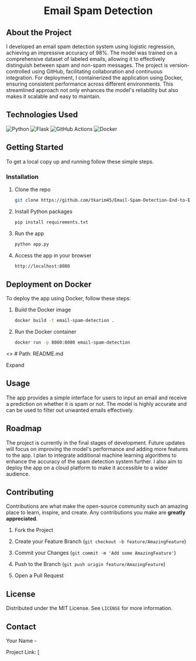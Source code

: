 <h1 align="center">Email Spam Detection</h1>

## About the Project

I developed an email spam detection system using logistic regression, achieving an impressive accuracy of 98%. The model was trained on a comprehensive dataset of labeled emails, allowing it to effectively distinguish between spam and non-spam messages. The project is version-controlled using GitHub, facilitating collaboration and continuous integration. For deployment, I containerized the application using Docker, ensuring consistent performance across different environments. This streamlined approach not only enhances the model's reliability but also makes it scalable and easy to maintain.

## Technologies Used

![Python](https://img.shields.io/badge/python-3670A0?style=for-the-badge&logo=python&logoColor=ffdd54)
![Flask](https://img.shields.io/badge/flask-%23000.svg?style=for-the-badge&logo=flask&logoColor=white)
![GitHub Actions](https://img.shields.io/badge/github%20actions-%232671E5.svg?style=for-the-badge&logo=githubactions&logoColor=white)
![Docker](https://img.shields.io/badge/docker-%230db7ed.svg?style=for-the-badge&logo=docker&logoColor=white)

## Getting Started

To get a local copy up and running follow these simple steps.

### Installation

1. Clone the repo
   ```sh
   git clone https://github.com/tkarim45/Email-Spam-Detection-End-to-End-Deployment.git
    ```
2. Install Python packages
    ```sh
    pip install requirements.txt
    ```
3. Run the app
    ```sh
    python app.py
    ```
4. Access the app in your browser
    ```sh
    http://localhost:8080
    ```
</details>

## Deployment on Docker

To deploy the app using Docker, follow these steps:

1. Build the Docker image
    ```sh
    docker build -t email-spam-detection .
    ```
2. Run the Docker container
    ```sh
    docker run -p 8080:8080 email-spam-detection
    ```

<> # Path: README.md
<summary>Expand</summary>

## Usage

The app provides a simple interface for users to input an email and receive a prediction on whether it is spam or not. The model is highly accurate and can be used to filter out unwanted emails effectively.

## Roadmap

The project is currently in the final stages of development. Future updates will focus on improving the model's performance and adding more features to the app. I plan to integrate additional machine learning algorithms to enhance the accuracy of the spam detection system further. I also aim to deploy the app on a cloud platform to make it accessible to a wider audience.

## Contributing

Contributions are what make the open-source community such an amazing place to learn, inspire, and create. Any contributions you make are **greatly appreciated**.

1. Fork the Project

2. Create your Feature Branch (`git checkout -b feature/AmazingFeature`)

3. Commit your Changes (`git commit -m 'Add some AmazingFeature'`)

4. Push to the Branch (`git push origin feature/AmazingFeature`)

5. Open a Pull Request

## License

Distributed under the MIT License. See `LICENSE` for more information.

## Contact

Your Name -

Project Link: [
